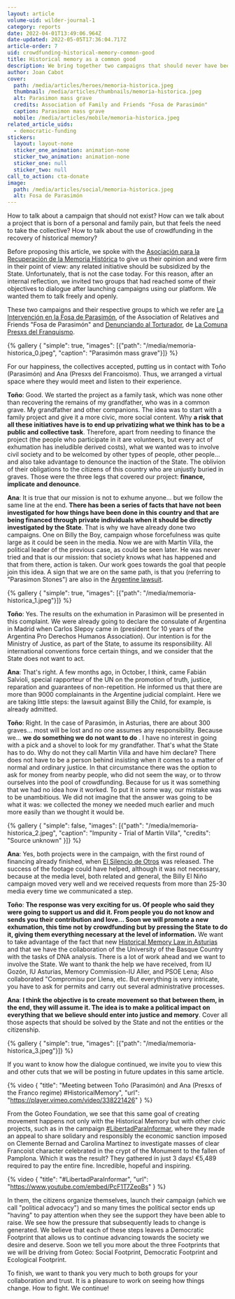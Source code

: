 ```yaml
---
layout: article
volume-uid: wilder-journal-1
category: reports
date: 2022-04-01T13:49:06.964Z
date-updated: 2022-05-05T17:36:04.717Z
article-order: 7
uid: crowdfunding-historical-memory-common-good
title: Historical memory as a common good
description: We bring together two campaigns that should never have been necessary
author: Joan Cabot
cover:
  path: /media/articles/heroes/memoria-historica.jpeg
  thumbnail: /media/articles/thumbnails/memoria-historica.jpeg
  alt: Parasimon mass grave
  credits: Association of Family and Friends "Fosa de Parasimón"
  caption: Parasimon mass grave
  mobile: /media/articles/mobile/memoria-historica.jpeg
related_article_uids:
  - democratic-funding
stickers:
  layout: layout-none
  sticker_one_animation: animation-none
  sticker_two_animation: animation-none
  sticker_one: null
  sticker_two: null
call_to_action: cta-donate
image:
  path: /media/articles/social/memoria-historica.jpeg
  alt: Fosa de Parasimón
---
```

How to talk about a campaign that should not exist? How can we talk about a project that is born of a personal and family pain, but that feels the need to take the collective? How to talk about the use of crowdfunding in the recovery of historical memory?

Before proposing this article, we spoke with the [Asociación para la Recuperación de la Memoria Histórica](https://memoriahistorica.org.es/) to give us their opinion and were firm in their point of view: any related initiative should be subsidized by the State. Unfortunately, that is not the case today. For this reason, after an internal reflection, we invited two groups that had reached some of their objectives to dialogue after launching campaigns using our platform. We wanted them to talk freely and openly.

These two campaigns and their respective groups to which we refer are [La Intervención en la Fosa de Parasimón](https://ca.goteo.org/project/intervencion-fosa-de-parasimon), of the Association of Relatives and Friends "Fosa de Parasimón" and [Denunciando al Torturador](https://www.goteo.org/project/denunciando-al-torturador), de [La Comuna Presxs del Franquismo](https://www.lacomunapresxsdelfranquismo.org/).


{% gallery { "simple": true, "images": [{"path": "/media/memoria-historica_0.jpeg", "caption": "Parasimón mass grave"}]} %}

For our happiness, the collectives accepted, putting us in contact with Toño (Parasimón) and Ana (Presxs del Francoismo). Thus, we arranged a virtual space where they would meet and listen to their experience.

**Toño**: Good. We started the project as a family task, which was none other than recovering the remains of my grandfather, who was in a common grave. My grandfather and other companions. The idea was to start with a family project and give it a more civic, more social content. Why **a risk that all these initiatives have is to end up privatizing what we think has to be a public and collective task**. Therefore, apart from needing to finance the project (the people who participate in it are volunteers, but every act of exhumation has ineludible derived costs), what we wanted was to involve civil society and to be welcomed by other types of people, other people… and also take advantage to denounce the inaction of the State. The oblivion of their obligations to the citizens of this country who are unjustly buried in graves. Those were the three legs that covered our project: **finance, implicate and denounce**.

**Ana**: It is true that our mission is not to exhume anyone… but we follow the same line at the end. **There has been a series of facts that have not been investigated for how things have been done in this country and that are being financed through private individuals when it should be directly investigated by the State**. That is why we have already done two campaigns. One on Billy the Boy, campaign whose forcefulness was quite large as it could be seen in the media. Now we are with Martín Villa, the political leader of the previous case, as could be seen later. He was never tried and that is our mission: that society knows what has happened and that from there, action is taken. Our work goes towards the goal that people join this idea. A sign that we are on the same path, is that you (referring to "Parasimon Stones") are also in the [Argentine lawsuit](https://memoriahistorica.org.es/querella-argentina/).  

{% gallery { "simple": true, "images": [{"path": "/media/memoria-historica_1.jpeg"}]} %}

**Toño**: Yes. The results on the exhumation in Parasimon will be presented in this complaint. We were already going to declare the consulate of Argentina in Madrid when Carlos Slepoy came in (president for 10 years of the Argentina Pro Derechos Humanos Association). Our intention is for the Ministry of Justice, as part of the State, to assume its responsibility. All international conventions force certain things, and we consider that the State does not want to act.

**Ana**: That's right. A few months ago, in October, I think, came Fabián Salvioli, special rapporteur of the UN on the promotion of truth, justice, reparation and guarantees of non-repetition. He informed us that there are more than 9000 complainants in the Argentine judicial complaint. Here we are taking little steps: the lawsuit against Billy the Child, for example, is already admitted.

**Toño**: Right. In the case of Parasimón, in Asturias, there are about 300 graves… most will be lost and no one assumes any responsibility. Because we…  **we do something we do not want to do** . I have no interest in going with a pick and a shovel to look for my grandfather. That's what the State has to do. Why do not they call Martin Villa and have him declare? There does not have to be a person behind insisting when it comes to a matter of normal and ordinary justice. In that circumstance there was the option to ask for money from nearby people, who did not seem the way, or to throw ourselves into the pool of crowdfunding. Because for us it was something that we had no idea how it worked. To put it in some way, our mistake was to be unambitious. We did not imagine that the answer was going to be what it was: we collected the money we needed much earlier and much more easily than we thought it would be.

{% gallery { "simple": false, "images": [{"path": "/media/memoria-historica_2.jpeg", "caption": "Impunity - Trial of Martín Villa", "credits": "Source unknown" }]} %}

**Ana**: Yes, both projects were in the campaign, with the first round of financing already finished, when [El Silencio de Otros](https://thesilenceofothers.com) was released. The success of the footage could have helped, although it was not necessary, because at the media level, both related and general, the Billy El Niño campaign moved very well and we received requests from more than 25-30 media every time we communicated a step.

**Toño**: **The response was very exciting for us. Of people who said they were going to support us and did it. From people you do not know and sends you their contribution and love… Soon we will promote a new exhumation, this time not by crowdfunding but by pressing the State to do it, giving them everything necessary at the level of information.** We want to take advantage of the fact that new [Historical Memory Law in Asturias](https://www.asturias.es/portal/site/webasturias/menuitem.4b280f8214549ead3e2d6f77f2300030/?vgnextoid=61fc5e25a74df210VgnVCM10000098030a0aRCRD&vgnextchannel=a3fa71044d89d210VgnVCM1000002f030003RCRD&i18n.http.lang=es)  and that we have the collaboration of the University of the Basque Country with the tasks of DNA analysis. There is a lot of work ahead and we want to involve the State. We want to thank the help we have received, from IU Gozón, IU Asturias, Memory Commission-IU Aller, and PSOE Lena;  Also collaborated "Compromisu por Llena, etc. But everything is very intricate, you have to ask for permits and carry out several administrative processes.

**Ana**: **I think the objective is to create movement so that between them, in the end, they will assume it. The idea is to make a political impact on everything that we believe should enter into justice and memory**. Cover all those aspects that should be solved by the State and not the entities or the citizenship.

{% gallery { "simple": true, "images": [{"path": "/media/memoria-historica_3.jpeg"}]} %}

If you want to know how the dialogue continued, we invite you to view this and other cuts that we will be posting in future updates in this same article. 

{% video { "title": "Meeting between Toño (Parasimón) and Ana (Presxs of the Franco regime) #HistoricalMemory", "url": "https://player.vimeo.com/video/338221426" } %}

From the Goteo Foundation, we see that this same goal of creating movement happens not only with the Historical Memory but with other civic projects, such as in the campaign [\#LibertadParaInformar](https://www.goteo.cc/libertadparainformar), where they made an appeal to share solidary and responsibly the economic sanction imposed on Clemente Bernad and Carolina Martínez to investigate masses of clear Francoist character celebrated in the crypt of the Monument to the fallen of Pamplona. Which it was the result? They gathered in just 3 days! €5,489 required to pay the entire fine. Incredible, hopeful and inspiring.

{% video { "title": "#LibertadParaInformar", "url": "https://www.youtube.com/embed/PcF1T7ZeoBs" } %}

In them, the citizens organize themselves, launch their campaign (which we call "political advocacy") and so many times the political sector ends up "having" to pay attention when they see the support they have been able to raise. We see how the pressure that subsequently leads to change is generated. We believe that each of these steps leaves a Democratic Footprint that allows us to continue advancing towards the society we desire and deserve. Soon we tell you more about the three Footprints that we will be driving from Goteo: Social Footprint, Democratic Footprint and Ecological Footprint.

To finish, we want to thank you very much to both groups for your collaboration and trust. It is a pleasure to work on seeing how things change. How to fight. We continue!